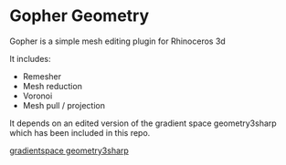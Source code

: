 # Gopher Geometry

Gopher is a simple mesh editing plugin for Rhinoceros 3d

It includes:

* Remesher
* Mesh reduction
* Voronoi
* Mesh pull / projection

It depends on an edited version of the gradient space geometry3sharp which has been included in this repo.

[gradientspace geometry3sharp](https://github.com/gradientspace/geometry3Sharp)

